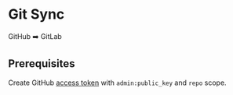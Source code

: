 # Git Sync

GitHub ➡️ GitLab

## Prerequisites

Create GitHub [access token](https://github.com/settings/tokens/new) with `admin:public_key` and `repo` scope.
